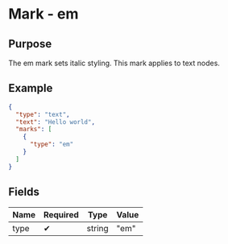 # Mark - em

## Purpose

The em mark sets italic styling. This mark applies to text nodes.

## Example

```json
{
  "type": "text",
  "text": "Hello world",
  "marks": [
    {
      "type": "em"
    }
  ]
}
```

## Fields

| Name | Required | Type | Value |
| --- | --- | --- | --- |
| type | ✔ | string | "em" |